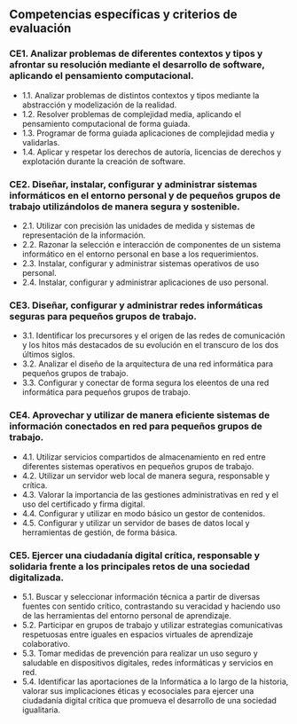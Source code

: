 ## Competencias específicas y criterios de evaluación

### CE1. Analizar problemas de diferentes contextos y tipos y afrontar su resolución mediante el desarrollo de software, aplicando el pensamiento computacional.
* 1.1. Analizar problemas de distintos contextos y tipos mediante la abstracción y modelización de la realidad.
* 1.2. Resolver problemas de complejidad media, aplicando el pensamiento computacional de forma guiada.
* 1.3. Programar de forma guiada aplicaciones de complejidad media y validarlas.
* 1.4. Aplicar y respetar los derechos de autoría, licencias de derechos y explotación durante la creación de software.

### CE2. Diseñar, instalar, configurar y administrar sistemas informáticos en el entorno personal y de pequeños grupos de trabajo utilizándolos de manera segura y sostenible.
* 2.1. Utilizar con precisión las unidades de medida y sistemas de representación de la información.
* 2.2. Razonar la selección e interacción de componentes de un sistema informático en el entorno personal en base a los requerimientos.
* 2.3. Instalar, configurar y administrar sistemas operativos de uso personal.
* 2.4. Instalar, configurar y administrar aplicaciones de uso personal.

### CE3. Diseñar, configurar y administrar redes informáticas seguras para pequeños grupos de trabajo.
* 3.1. Identificar los precursores y el origen de las redes de comunicación y los hitos más destacados de su evolución en el transcuro de los dos últimos siglos.
* 3.2. Analizar el diseño de la arquitectura de una red informática para pequeños grupos de trabajo.
* 3.3. Configurar y conectar de forma segura los eleentos de una red informática para pequeños grupos de trabajo.

### CE4. Aprovechar y utilizar de manera eficiente sistemas de información conectados en red para pequeños grupos de trabajo.
* 4.1. Utilizar servicios compartidos de almacenamiento en red entre diferentes sistemas operativos en pequeños grupos de trabajo.
* 4.2. Utilizar un servidor web local de manera segura, responsable y crítica.
* 4.3. Valorar la importancia de las gestiones administrativas en red y el uso del certificado y firma digital.
* 4.4. Configurar y utilizar en modo básico un gestor de contenidos.
* 4.5. Configurar y utilizar un servidor de bases de datos local y herramientas de gestión, de forma básica.

### CE5. Ejercer una ciudadanía digital crítica, responsable y solidaria frente a los principales retos de una sociedad digitalizada.
* 5.1. Buscar y seleccionar información técnica a partir de diversas fuentes con sentido crítico, contrastando su veracidad y haciendo uso de las herramientas del entorno personal de aprendizaje.
* 5.2. Participar en grupos de trabajo y utilizar estrategias comunicativas respetuosas entre iguales en espacios virtuales de aprendizaje colaborativo.
* 5.3. Tomar medidas de prevención para realizar un uso seguro y saludable en dispositivos digitales, redes informáticas y servicios en red.
* 5.4. Identificar las aportaciones de la Informática a lo largo de la historia, valorar sus implicaciones éticas y ecosociales para ejercer una ciudadanía digital crítica que promueva el desarrollo de una sociedad igualitaria.
